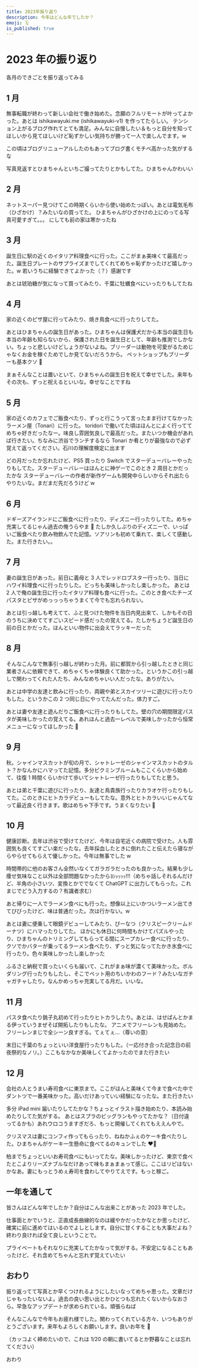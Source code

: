 ```yaml
---
title: 2023年振り返り
description: 今年はどんな年でしたか？
emoji: 🗓️
is_published: true
---
```


# 2023 年の振り返り

各月のできごとを振り返ってみる

## 1 月

無事転職が終わって新しい会社で働き始めた。念願のフルリモートが叶ってよかった。あとは ishikawayuki.me (ishikawayuki-v1) を作ってたらしい。
テンション上がるブログ作れてとても満足。みんなに自慢したい＆もっと自分を知ってほしいから見てほしいけど恥ずかしい気持ちが勝って一人で楽しんでます。w

この頃はブログリニューアルしたのもあってブログ書くモチベ高かった気がするな

写真見返すとひまちゃんといちご撮ってたりとかもしてた。ひまちゃんかわいい

## 2 月

ネットスーパー見つけてこの時期くらいから使い始めたっぽい。あとは電気毛布（ひざかけ）？みたいなの買ってた。
ひまちゃんがひざかけの上にのってる写真可愛すぎて。。。
にしても前の家は寒かったね

## 3 月

誕生日に駅の近くのイタリア料理食べに行った。ここがまぁ美味くて最高だった。誕生日プレートのサプライズまでしてくれてめちゃ恥ずかったけど嬉しかった。w
若いうちに経験できてよかった（？）感謝です

あとは琥珀糖が気になって買ってみたり、千葉に牡蠣食べにいったりもしてたね

## 4 月

家の近くのピザ屋に行ってみたり、焼き鳥食べに行ったりしてた。

あとはひまちゃんの誕生日があった。ひまちゃんは保護犬だから本当の誕生日も本当の年齢も知らないから、保護された日を誕生日として、年齢も推測でしかない。ちょっと悲しいけどしょうがないよね。ブリーダーは動物を可愛がるためじゃなくお金を稼ぐためでしか見てないだろうから。
ペットショップもブリーダーも基本クソ 💩

まぁそんなことは置いといて、ひまちゃんの誕生日を祝えて幸せでした。来年もその次も、ずっと祝えるといいな。幸せなことですね

## 5 月

家の近くのカフェでご飯食べたり、ずっと行こうって言ったまま行けてなかったラーメン屋（Tonari）に行った。
toridori で働いてた頃はほんとによく行っててめちゃ好きだったなー。味良し雰囲気良しで最高だった。またいつか機会があれば行きたい。ちなみに渋谷でランチするなら Tonari か肴とりが最強なので必ず覚えて返ってください。石川の理解度検定に出ます

どの月だったか忘れたけど、PS5 買ったり Switch でスターデューバレーやったりもしてた。スターデューバレーはほんとに神ゲーでこのとき 2 周目とかだったかな
スターデューバレーの作者が新作ゲームも開発中らしいからそれ出たらやりたいな。まだまだ先だろうけど w

## 6 月

ドギーズアイランドにご飯食べに行ったり、ディズニー行ったりしてた。めちゃ充実してるじゃん過去の俺うらやま 🥺
たしか久しぶりのディズニーで、いっぱいご飯食べたり飲み物飲んでた記憶。ソアリンも初めて乗れて、楽しくて感動した。また行きたい。。

## 7 月

妻の誕生日があった。前日に義母と 3 人でレッドロブスター行ったり、当日にハワイ料理食べに行ったりした。どっちも美味しかったし楽しかった。
あとは 2 人で俺の誕生日に行ったイタリア料理も食べに行った。このとき食べたチーズパスタとピザがめっっっちゃうまくて今でも忘れられない。

あとは引っ越しも考えてて、ふと見つけた物件を当日内見出来て、しかもその日のうちに決めててすごいスピード感だったの覚えてる。たしかちょうど誕生日の前の日とかだった。ほんといい物件に出会えてラッキーだった

## 8 月

そんなこんなで無事引っ越しが終わった月。前に都賀から引っ越したときと同じ業者さんに依頼できて、めちゃくちゃ体験良くて助かった。というかこの引っ越しで関わってくれた人たち、みんなめちゃいい人だったな。ありがたい。

あとは中学の友達と飲みに行ったり、両親や弟とスカイツリーに遊びに行ったりもした。というかこの 2 つ同じ日にやってたんだった。体力すご。

あとは妻や友達と遊んだりご飯食べに行ったりもしてた。壁の穴の期間限定パスタが美味しかったの覚えてる。あれほんと過去一レベルで美味しかったから恒常メニューになってほしかった 🥺

## 9 月

秋。シャインマスカットが旬の月で、シャトレーゼのシャインマスカットのタルト？かなんかにハマってた記憶。多分ピクミンブルームもここくらいから始めて、往復 1 時間くらいかけて歩いてシャトレーゼ行ったりもしてたと思う。

あとは弟と千葉に遊びに行ったり、友達と鳥貴族行ったりカラオケ行ったりもしてた。このときにヒトカラデビューもしてたな。意外とヒトカラいいじゃんてなって最近良く行きます。歌はめちゃ下手です。うまくなりたい 🥺

## 10 月

健康診断。去年は渋谷で受けてたけど、今年は自宅近くの病院で受けた。人も雰囲気も良くてすごい楽だったな。去年採血したときに倒れたこと伝えたら寝ながらやらせてもらえて優しかった。今年は無事でした w

時間帯的に他のお客さん全然いなくてガラガラだったのも良かった。結果も少し痩せ気味なこと以外は全部問題なかったからﾖｼｯｯｯｯ!!!（めちゃ話しそれるんだけど、半角の小さいツ、変換とかででなくて ChatGPT に出力してもらった。これまじでどう入力するの？有識者求む）

あと帰りに一人でラーメン食べにも行った。想像以上にいかついラーメン出てきてびびったけど、味は普通だった。次は行かない。w

あとは妻に便乗して眼鏡デビューしてみたり、ぴーなつ（クリスピークリームドーナツ）にハマったりしてた。
ほかにも休日に何時間もかけてパズルやったり、ひまちゃんのトリミングしてもらってる間にスープカレー食べに行ったり、クソでかバターが乗ってるラーメン食べたり、ずっと気になってたかき氷食べに行ったり。色々美味しかったし楽しかった

ふるさと納税で買ったいくらも届いて、これがまぁ味が濃くて美味かった。ボルダリング行ったりもしたし、そこでペット用のちいかわのフード？みたいなガチャガチャしたり。なんかめっちゃ充実してる月だ。いいな。

## 11 月

パスタ食べたり銚子丸初めて行ったりヒトカラしたり。あとは、はせぱんとかまる伊っていうまぜそば開拓したりもしたな。
アニメでフリーレンも見始めた。フリーレンまじで全シーン良すぎる。てぇてぇ...（尊いの意）

末日に千葉のちょっといい洋食屋行ったりもした。（一応付き合った記念日の前夜祭的なノリ。）ここもなかなか美味しくてよかったのでまた行きたい

## 12 月

会社の人とうまい寿司食べに東京まで。ここがほんと美味くて今まで食べた中でダントツで一番美味かった。高いだけあっていい経験になったな。また行きたい

多分 iPad mini 届いたりしてたかな？ちょっとイラスト描き始めたり、本読み始めたりしてた気がする。
あとはスプラのビッグランもやってたかな？（日付違ってるかも）あれウロコうますぎだろ、もっと開催してくれてもええんやで。

クリスマスは妻にコンフィ作ってもらったり、ねねかふぇのケーキ食べたりした。ひまちゃんがケーキ一生懸命に食べてるのキュンでした ❤️‍🔥

柏までちょっといいお寿司食べにもいってたな。美味しかったけど、東京で食べたとこよりリーズナブルなだけあって味もまぁまぁって感じ。ここはリピはないかなあ。妻にもっとうめぇ寿司を食わしてやりてえです。もっと稼ご。

## 一年を通して

皆さんはどんな年でしたか？自分はこんな出来ことがあった 2023 年でした。

仕事面とかでいうと、正直成長曲線的なのは緩やかだったかなとか思ったけど、確実に前に進めてはいるのでよしとします。自分に甘くすることも大事だよね？終わり良ければ全て良しということで。

プライベートもそれなりに充実してたかなって気がする。不安定になることもあったけど、それ含めてちゃんと忘れず覚えていたい

## おわり

振り返ってて写真とか早くつけれるようにしたいなってめちゃ思った。文章だけじゃもったいないよ。過去の良い思い出とかひとつも忘れたくないからなおさら。早急なアップデートが求められている。頑張らねば

そんなこんなで今年もお疲れ様でした。関わってくれている方々、いつもありがとうございます。来年もよろしくお願いします。良いお年を 🎍

（カッコよく締めたいので、これは 1/20 の朝に書いてるとか野暮なことは忘れてください）

おわり
